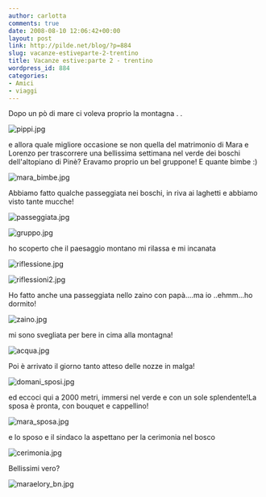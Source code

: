 ```yaml
---
author: carlotta
comments: true
date: 2008-08-10 12:06:42+00:00
layout: post
link: http://pilde.net/blog/?p=884
slug: vacanze-estiveparte-2-trentino
title: Vacanze estive:parte 2 - trentino
wordpress_id: 884
categories:
- Amici
- viaggi
---
```


Dopo un pò di mare ci voleva proprio la montagna . .

![pippi.jpg](http://pilde.net/blog/wp-content/uploads/2008/08/pippi.jpg)




e allora quale migliore occasione se non quella del matrimonio di Mara e Lorenzo per trascorrere una bellissima settimana nel verde dei boschi dell'altopiano di Pinè? 
Eravamo proprio un bel gruppone! E quante bimbe :)




![mara_bimbe.jpg](http://pilde.net/blog/wp-content/uploads/2008/08/mara_bimbe.jpg)




Abbiamo fatto qualche passeggiata nei boschi, in riva ai laghetti e abbiamo visto tante mucche!

![passeggiata.jpg](http://pilde.net/blog/wp-content/uploads/2008/08/passeggiata.jpg)




![gruppo.jpg](http://pilde.net/blog/wp-content/uploads/2008/08/gruppo.jpg)




ho scoperto che il paesaggio montano mi rilassa e mi incanata

![riflessione.jpg](http://pilde.net/blog/wp-content/uploads/2008/08/riflessione.jpg)




![riflessioni2.jpg](http://pilde.net/blog/wp-content/uploads/2008/08/riflessioni2.jpg)




Ho fatto anche una passeggiata nello zaino con papà....ma io ..ehmm...ho dormito!

![zaino.jpg](http://pilde.net/blog/wp-content/uploads/2008/08/zaino.jpg)




mi sono svegliata per bere in cima alla montagna!

![acqua.jpg](http://pilde.net/blog/wp-content/uploads/2008/08/acqua.jpg)




Poi è arrivato il giorno tanto atteso delle nozze in malga! 

![domani_sposi.jpg](http://pilde.net/blog/wp-content/uploads/2008/08/domani_sposi.jpg)




ed eccoci qui a 2000 metri, immersi nel verde e con un sole splendente!La sposa è pronta, con bouquet e cappellino!

![mara_sposa.jpg](http://pilde.net/blog/wp-content/uploads/2008/08/mara_sposa.jpg)




e lo sposo e il sindaco la aspettano per la cerimonia nel bosco

![cerimonia.jpg](http://pilde.net/blog/wp-content/uploads/2008/08/cerimonia.jpg)




Bellissimi vero?

![maraelory_bn.jpg](http://pilde.net/blog/wp-content/uploads/2008/08/maraelory_bn.jpg)





